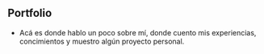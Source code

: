 ## Portfolio

- Acá es donde hablo un poco sobre mí, donde cuento mis experiencias, concimientos y muestro algún proyecto personal.
 
 
